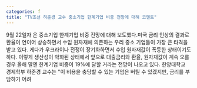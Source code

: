 ```yaml
---
categories: f
title: "TV조선 하준경 교수 중소기업 한계기업 비중 전망에 대해 코멘트"
---
```

9월 22일자 은 중소기업 한계기업 비중 전망에 대해 보도했다.미국 금리 인상의 결과로 환율이 연이어 상승하면서 수입 원자재에 의존하는 우리 중소 기업들이 가장 큰 타격을 받고 있다. 게다가 우크라이나 전쟁이 장기화하면서 수입 원자재값이 폭등한 상태이기도 하다. 이렇게 생산성이 악화된 상태에서 앞으로 대출금리와 환율, 원자재값이 계속 오를 경우 올해 말엔 한계기업 비중이 19%에 달할 거라는 전망이 나오고 있다. 한양대학교 경제학부 하준경 교수는 "이 비용을 충당할 수 있는 기업은 버틸 수 있겠지만, 금리를 부담하기 어려